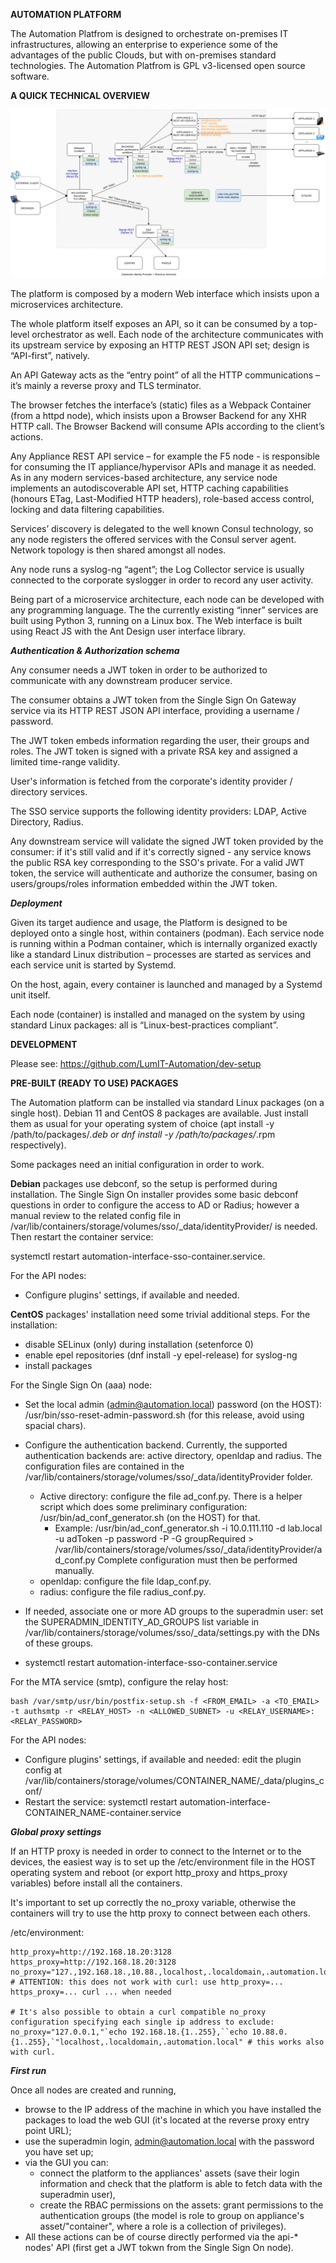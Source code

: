 
**AUTOMATION PLATFORM** 

The Automation Platfrom is designed to orchestrate on-premises IT infrastructures, allowing an enterprise to experience some of the advantages of the public Clouds, but with on-premises standard technologies.
The Automation Platfrom is GPL v3-licensed open source software.

**A QUICK TECHNICAL OVERVIEW**

![Architecture](architecture.png)

The platform is composed by a modern Web interface which insists upon a microservices architecture. 

The whole platform itself exposes an API, so it can be consumed by a top-level orchestrator as well.
Each node of the architecture communicates with its upstream service by exposing an HTTP REST JSON API set; design is “API-first”, natively.

An API Gateway acts as the “entry point” of all the HTTP communications – it’s mainly a reverse proxy and TLS terminator.

The browser fetches the interface’s (static) files as a Webpack Container (from a httpd node), which insists upon a Browser Backend for any XHR HTTP call. The Browser Backend will consume APIs according to the client’s actions.

Any Appliance REST API service – for example the F5 node - is responsible for consuming the IT appliance/hypervisor APIs and manage it as needed.
As in any modern services-based architecture, any service node implements an autodiscoverable API set, HTTP caching capabilities (honours ETag, Last-Modified HTTP headers), role-based access control, locking and data filtering capabilities.

Services’ discovery is delegated to the well known Consul technology, so any node registers the offered services with the Consul server agent. Network topology is then shared amongst all nodes.

Any node runs a syslog-ng “agent”; the Log Collector service is usually connected to the corporate syslogger in order to record any user activity.

Being part of a microservice architecture, each node can be developed with any programming language. The the currently existing “inner” services are built using Python 3, running on a Linux box. The Web interface is built using React JS with the Ant Design user interface library.

***Authentication & Authorization schema***

Any consumer needs a JWT token in order to be authorized to communicate with any downstream producer service. 

The consumer obtains a JWT token from the Single Sign On Gateway service via its HTTP REST JSON API interface, providing a username / password. 

The JWT token embeds information regarding the user, their groups and roles. The JWT token is signed with a private RSA key and assigned a limited time-range validity.

User's information is fetched from the corporate's identity provider / directory services.

The SSO service supports the following identity providers: LDAP, Active Directory, Radius.

Any downstream service will validate the signed JWT token provided by the consumer: if it's still valid and if it's correctly signed - any service knows the public RSA key corresponding to the SSO's private. For a valid JWT token, the service will authenticate and authorize the consumer, basing on users/groups/roles information embedded within the JWT token.

***Deployment***

Given its target audience and usage, the Platform is designed to be deployed onto a single host, within containers (podman).
Each service node is running within a Podman container, which is internally organized exactly like a standard Linux distribution – processes are started as services and each service unit is started by Systemd. 

On the host, again, every container is launched and managed by a Systemd unit itself. 

Each node (container) is installed and managed on the system by using standard Linux packages: all is “Linux-best-practices compliant”.


**DEVELOPMENT**

Please see: https://github.com/LumIT-Automation/dev-setup


**PRE-BUILT (READY TO USE) PACKAGES**

The Automation platform can be installed via standard Linux packages (on a single host).
Debian 11 and CentOS 8 packages are available. Just install them as usual for your operating system of choice (apt install -y /path/to/packages/*.deb or  dnf install -y /path/to/packages/*.rpm respectively).

Some packages need an initial configuration in order to work.

**Debian** packages use debconf, so the setup is performed during installation.
The Single Sign On installer provides some basic debconf questions in order to configure the access to AD or Radius; however a manual review to the related config file in /var/lib/containers/storage/volumes/sso/_data/identityProvider/ is needed. Then restart the container service: 

systemctl restart automation-interface-sso-container.service.

For the API nodes:
 - Configure plugins' settings, if available and needed.

**CentOS** packages' installation need some trivial additional steps.
For the installation:
 - disable SELinux (only) during installation (setenforce 0)
 - enable epel repositories (dnf install -y epel-release) for syslog-ng
 - install packages

For the Single Sign On (aaa) node:
 - Set the local admin (admin@automation.local) password (on the HOST): /usr/bin/sso-reset-admin-password.sh <password> (for this release, avoid using spacial chars).
 - Configure the authentication backend. Currently, the supported authentication backends are: active directory, openldap and radius. The configuration files are contained in the /var/lib/containers/storage/volumes/sso/_data/identityProvider folder.
  
   - Active directory: configure the file ad_conf.py. There is a helper script which does some preliminary configuration: /usr/bin/ad_conf_generator.sh (on the HOST) for that.
        - Example: /usr/bin/ad_conf_generator.sh -i 10.0.111.110 -d lab.local -u adToken -p password -P -G groupRequired > /var/lib/containers/storage/volumes/sso/_data/identityProvider/ad_conf.py
Complete configuration must then be performed manually.
    - openldap: configure the file ldap_conf.py.
    - radius: configure the file radius_conf.py.

 - If needed, associate one or more AD groups to the superadmin user: set the SUPERADMIN_IDENTITY_AD_GROUPS list variable in /var/lib/containers/storage/volumes/sso/_data/settings.py with the DNs of these groups.

- systemctl restart automation-interface-sso-container.service
 
For the MTA service (smtp), configure the relay host:
 
    bash /var/smtp/usr/bin/postfix-setup.sh -f <FROM_EMAIL> -a <TO_EMAIL> -t authsmtp -r <RELAY_HOST> -n <ALLOWED_SUBNET> -u <RELAY_USERNAME>:<RELAY_PASSWORD>
 
For the API nodes:
 - Configure plugins' settings, if available and needed: edit the plugin config at /var/lib/containers/storage/volumes/CONTAINER_NAME/_data/plugins_conf/
 - Restart the service: systemctl restart automation-interface-CONTAINER_NAME-container.service

***Global proxy settings***

If an HTTP proxy is needed in order to connect to the Internet or to the devices, the easiest way is to set up the /etc/environment file in the HOST operating system and reboot (or export http_proxy and https_proxy variables) before install all the containers.

It's important to set up correctly the no_proxy variable, otherwise the containers will try to use the http proxy to connect between each others.  
   
/etc/environment:

    http_proxy=http://192.168.18.20:3128
    https_proxy=http://192.168.18.20:3128
    no_proxy="127.,192.168.18.,10.88.,localhost,.localdomain,.automation.local" # ATTENTION: this does not work with curl: use http_proxy=... https_proxy=... curl ... when needed
    
    # It's also possible to obtain a curl compatible no_proxy configuration specifying each single ip address to exclude: 
    no_proxy="127.0.0.1,"`echo 192.168.18.{1..255},``echo 10.88.0.{1..255},`"localhost,.localdomain,.automation.local" # this works also with curl.

***First run***
 
Once all nodes are created and running,
- browse to the IP address of the machine in which you have installed the packages to load the web GUI (it's located at the reverse proxy entry point URL);
- use the superadmin login, admin@automation.local with the password you have set up;
- via the GUI you can: 
    - connect the platform to the appliances' assets (save their login information and check that the platform is able to fetch data with the superadmin user), 
    - create the RBAC permissions on the assets: grant permissions to the authentication groups (the model is role to group on appliance's asset/"container", where a role is a collection of privileges). 
- All these actions can be of course directly performed via the api-* nodes' API (first get a JWT tokwn from the Single Sign On node).
